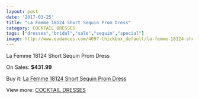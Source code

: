 ```yaml
---
layout: post
date: '2017-03-25'
title: "La Femme 18124 Short Sequin Prom Dress"
category: COCKTAIL DRESSES
tags: ["dresses","bridal","sale","sequin","special"]
image: http://www.eudances.com/4097-thickbox_default/la-femme-18124-short-sequin-prom-dress.jpg
---
```

La Femme 18124 Short Sequin Prom Dress

On Sales: **$431.99**
<a href="https://www.eudances.com/en/cocktail-dresses/1372-la-femme-18124-short-sequin-prom-dress.html"><amp-img layout="responsive" width="600" height="600" src="//www.eudances.com/4097-thickbox_default/la-femme-18124-short-sequin-prom-dress.jpg" alt="La Femme 18124 Short Sequin Prom Dress 0" /></a>
<a href="https://www.eudances.com/en/cocktail-dresses/1372-la-femme-18124-short-sequin-prom-dress.html"><amp-img layout="responsive" width="600" height="600" src="//www.eudances.com/4101-thickbox_default/la-femme-18124-short-sequin-prom-dress.jpg" alt="La Femme 18124 Short Sequin Prom Dress 1" /></a>
<a href="https://www.eudances.com/en/cocktail-dresses/1372-la-femme-18124-short-sequin-prom-dress.html"><amp-img layout="responsive" width="600" height="600" src="//www.eudances.com/4100-thickbox_default/la-femme-18124-short-sequin-prom-dress.jpg" alt="La Femme 18124 Short Sequin Prom Dress 2" /></a>
<a href="https://www.eudances.com/en/cocktail-dresses/1372-la-femme-18124-short-sequin-prom-dress.html"><amp-img layout="responsive" width="600" height="600" src="//www.eudances.com/4099-thickbox_default/la-femme-18124-short-sequin-prom-dress.jpg" alt="La Femme 18124 Short Sequin Prom Dress 3" /></a>
<a href="https://www.eudances.com/en/cocktail-dresses/1372-la-femme-18124-short-sequin-prom-dress.html"><amp-img layout="responsive" width="600" height="600" src="//www.eudances.com/4098-thickbox_default/la-femme-18124-short-sequin-prom-dress.jpg" alt="La Femme 18124 Short Sequin Prom Dress 4" /></a>

Buy it: [La Femme 18124 Short Sequin Prom Dress](https://www.eudances.com/en/cocktail-dresses/1372-la-femme-18124-short-sequin-prom-dress.html "La Femme 18124 Short Sequin Prom Dress")

View more: [COCKTAIL DRESSES](https://www.eudances.com/en/14-cocktail-dresses "COCKTAIL DRESSES")